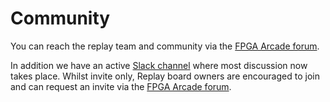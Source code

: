 # Community

You can reach the replay team and community via the
[FPGA Arcade forum](http://www.fpgaarcade.com/punbb/).

In addition we have an active [Slack channel](https://fpgaarcade.slack.com/)
where most discussion now takes place. Whilst invite only, Replay board owners
are encouraged to join and can request an invite via the
[FPGA Arcade forum](https://www.fpgaarcade.com/punbb/viewtopic.php?id=1241).
